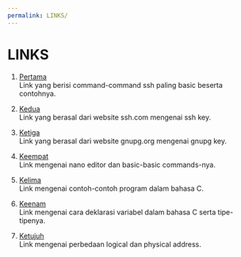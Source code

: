 ```yaml
---
permalink: LINKS/
---
```


# LINKS

1. [Pertama](https://www.hostinger.com/tutorials/ssh/basic-ssh-commands)<br>
Link yang berisi command-command ssh paling basic beserta contohnya.

2. [Kedua](https://www.ssh.com/academy/ssh-keys)<br>
Link yang berasal dari website ssh.com mengenai ssh key.

3. [Ketiga](https://www.gnupg.org/gph/en/manual/c14.html)<br>
Link yang berasal dari website gnupg.org mengenai gnupg key.

4. [Keempat](https://www.hostinger.com/tutorials/how-to-install-and-use-nano-text-editor)<br>
Link mengenai nano editor dan basic-basic commands-nya.

5. [Kelima](https://www.geeksforgeeks.org/c-programming-examples/)<br>
Link mengenai contoh-contoh program dalam bahasa C.

6. [Keenam](https://www.w3schools.com/c/c_variables.php)<br>
Link mengenai cara deklarasi variabel dalam bahasa C serta tipe-tipenya.

7. [Ketujuh](https://www.geeksforgeeks.org/logical-and-physical-address-in-operating-system/)<br>
Link mengenai perbedaan logical dan physical address.
